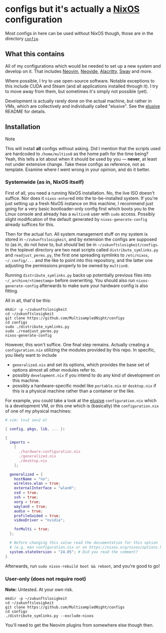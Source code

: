 # configs but it's actually a [NixOS](https://nixos.org) configuration

Most configs in here can be used without NixOS though,
those are in the directory [`config`](./config).

## What this contains

All of my configurations which would be needed
to set up a new system and develop on it.
That includes
  [Neovim],
  [Neovide],
  [Alacritty],
  [Sway] and
  more.

Where possible, I try to use open-source software.
Notable exceptions to this include
  CUDA and
  Steam (and all applications installed through it).
I try to move away from them,
but sometimes it's simply not possible (yet).

Development is actually rarely done on the actual machine, but rather in VMs,
which are collectively and individually called "elusive".
See the [elusive] README for details.

## Installation

> [!NOTE]
> This will install **all** configs without asking.
> Did I mention that the scripts used are hardcoded to `/home/multisn8`
> as the home path for the time being?
> Yeah, this tells a lot about when it should be used by you — **never**,
> at least not under extensive change.
> Take these configs as reference, not as template.
> Examine where I went wrong in your opinion, and do it better.

### Systemwide (as in, NixOS itself)

First of all, you need a running NixOS installation.
No, the live ISO doesn't suffice.
Nor does it `nixos-enter`ed into the to-be-installed system.
If you're just setting up a fresh NixOS instance on this machine,
I recommend just going for a very basic bootloader-only config first
which boots you to the Linux console and
already has a `multisn8` user with `sudo` access.
Possibly slight modification of the default generated by `nixos-generate-config`
already suffices for this.

Then for the actual fun.
All system management stuff on my system is stored in `~/zukunftslosigkeit`,
and by extension the configs are supposed to
(as in, do not _have_ to, but _should_ be)
be in `~/zukunftslosigkeit/configs`.
In the toplevel directory are two neat scripts
called
  `distribute_symlinks.py` and
  `readjust_perms.py`,
the first one
  spreading symlinks to `/etc/nixos`, `~/.config/...` and
  the like to point into this repository, and
the latter one
  adjusting the permissions properly
  to be owned by `multisn8`.

Running `distribute_symlinks.py`
backs up potentially previous files
into `~/_archive/<timestamp>` before overwriting.
You should also run `nixos-generate-config` afterwards
to make sure your hardware config is also fitting.

All in all, that'd be this:

```console
mkdir -p ~/zukunftslosigkeit
cd ~/zukunftslosigkeit
git clone https://github.com/MultisampledNight/configs
cd configs
sudo ./distribute_symlinks.py
sudo ./readjust_perms.py
nixos-generate-config
```

However, this won't suffice.
One final step remains.
Actually creating a `configuration.nix`
utilizing the modules provided by this repo.
In specific, you likely want to include

- `generalized.nix` and set its options,
which provides the base set of options
almost all other modules refer to.
- possibly `development.nix`
if you intend to do any kind of development on this machine.
- possibly a hardware-specific model
like `portable.nix` or `desktop.nix`
if this is a physical machine
rather than a container or the like.

For example,
you could
  take a look at the [elusive] `configuration.nix`
    which is a development VM,
  or this one
    which is (basically) the `configuration.nix` of one of my physical machines:

```nix
# vim: ts=2 sw=2 et

{ config, pkgs, lib, ... }:

{
  imports =
    [
      ./hardware-configuration.nix
      ./generalized.nix
      ./desktop.nix
    ];

  generalized = {
    hostName = "no";
    wireless.wlan = true;
    externalInterface = "wlan0";
    ssd = true;
    ssh = true;
    xorg = true;
    wayland = true;
    audio = true;
    profileGuided = true;
    videoDriver = "nvidia";

    forMulti = true;
  };

  # Before changing this value read the documentation for this option
  # (e.g. man configuration.nix or on https://nixos.org/nixos/options.html).
  system.stateVersion = "24.05"; # Did you read the comment?
}
```

Afterwards, run `sudo nixos-rebuild boot && reboot`, and you're good to go!

### User-only (does not require root)

**Note:** Untested. At your own risk.

```console
mkdir -p ~/zukunftslosigkeit
cd ~/zukunftslosigkeit
git clone https://github.com/MultisampledNight/configs
cd configs
./distribute_symlinks.py --exclude-nixos
```

You'll need to get the Neovim plugins from somewhere else though then.


[Neovim]: https://neovim.io/
[Neovide]: https://neovide.dev/
[Alacritty]: https://alacritty.org/
[Sway]: https://alacritty.org/
[elusive]: ./nixos/elusive
